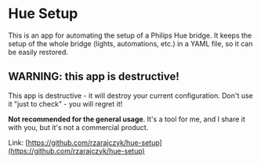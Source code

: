 # Hue Setup

This is an app for automating the setup of a Philips Hue bridge.
It keeps the setup of the whole bridge (lights, automations, etc.) in a YAML file, so it can be easily restored.


## WARNING: this app is destructive!

This app is destructive - it will destroy your current configuration. Don't use it "just to check" - you will regret it!

**Not recommended for the general usage**. It's a tool for me, and I share it with you, but it's not a commercial product.



Link: [https://github.com/rzarajczyk/hue-setup](https://github.com/rzarajczyk/hue-setup)